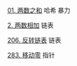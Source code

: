 [01. 两数之和](./01.md) 哈希 暴力

[2. 两数相加](./02.md) 链表




[206. 反转链表](./206.md) 链表


[283. 移动零](./283.md) 指针